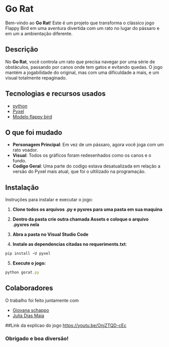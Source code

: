 # Go Rat

Bem-vindo ao **Go Rat**! Este é um projeto que transforma o clássico jogo Flappy Bird em uma aventura divertida com um rato no lugar do pássaro e em um a ambientação diferente. 

## Descrição

No **Go Rat**, você controla um rato que precisa navegar por uma série de obstáculos, passando por canos onde tem gatos e evitando quedas. O jogo mantém a jogabilidade do original, mas com uma dificuldade a mais, e um visual totalmente repaginado.


## Tecnologias e recursos usados

- [python](https://www.python.org/)
- [Pyxel](https://github.com/kitao/pyxel)
- [Modelo flappy bird](https://github.com/comatan96/FlappyBird)


## O que foi mudado

- **Personagem Principal**: Em vez de um pássaro, agora você joga com um rato voador.
- **Visual**: Todos os gráficos foram redesenhados como os canos e o fundo.
- **Codigo Geral**: Uma parte do codigo estava desatualizada em relação a versão do Pyxel mais atual, que foi o ultilizado na programação.


## Instalação

Instruções para instalar e executar o jogo:

1. **Clone todos os arquivos .py e pyxres para uma pasta em sua maquina**


2. **Dentro da pasta crie outra chamada Assets e coloque o arquivo .pyxres nela**


3. **Abra a pasta no Visual Studio Code**

   

4. **Instale as dependencias citadas no requeriments.txt**:
```ruby
pip install -U pyxel
```


5. **Execute o jogo:**
```ruby
python gorat.py
```



## Colaboradores

O trabalho foi feito juntamente com 

- [Giovana schappo](https://github.com/giovannaschappo)
- [Julia Dias Maia](https://github.com/juliadmaia)


##Link da explicao do jogo 
https://youtu.be/OnjZTQD-cEc

### Obrigado e boa diversão!




 












